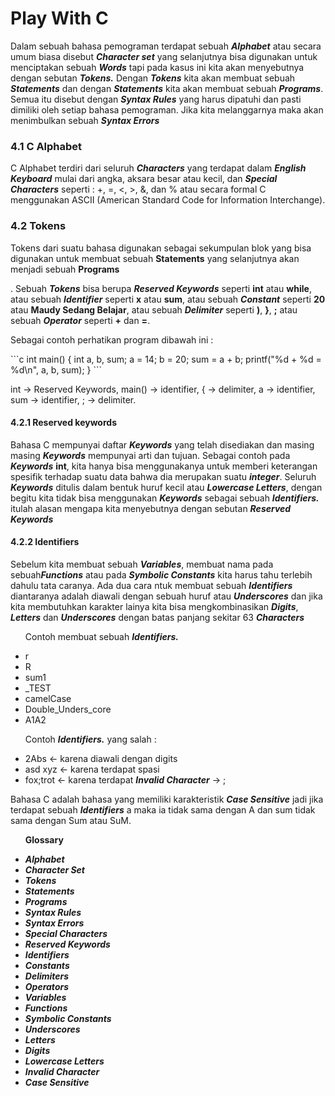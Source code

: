 # Play With C

<p>Dalam sebuah bahasa pemograman terdapat sebuah <b><i>Alphabet</i></b> atau secara umum biasa disebut <b><i>Character set</i></b> yang selanjutnya bisa digunakan untuk menciptakan sebuah <b><i>Words</i></b> tapi pada kasus ini kita akan menyebutnya dengan sebutan <b><i>Tokens.</i></b> Dengan <b><i>Tokens</i></b> kita akan membuat sebuah <b><i>Statements</i></b> dan dengan <b><i>Statements</i></b> kita akan membuat sebuah <b><i>Programs</i></b>. Semua itu disebut dengan <b><i>Syntax Rules</i></b> yang harus dipatuhi dan pasti dimiliki oleh setiap bahasa pemograman. Jika kita melanggarnya maka akan menimbulkan sebuah <b><i>Syntax Errors</i></b> </p>

<h3>4.1 C Alphabet</h3>
<p>C Alphabet terdiri dari seluruh <b><i>Characters</i></b> yang terdapat dalam <b><i>English Keyboard</i></b> mulai dari angka, aksara besar atau kecil, dan <b><i>Special Characters</i></b> seperti : +, =, <, >, &, dan % atau secara formal C menggunakan ASCII (American Standard Code for Information Interchange).</p>

<h3>4.2 Tokens</h3>
<p>Tokens dari suatu bahasa digunakan sebagai sekumpulan blok yang bisa digunakan untuk membuat sebuah <b>Statements</b> yang selanjutnya akan menjadi sebuah <b>Programs</b></p>. Sebuah <b><i>Tokens</i></b> bisa berupa <b><i>Reserved Keywords</i></b> seperti <b>int</b> atau <b>while</b>, atau sebuah <b><i>Identifier</i></b> seperti <b>x</b> atau <b>sum</b>, atau sebuah <b><i>Constant</i></b> seperti <b>20</b> atau <b>Maudy Sedang Belajar</b>, atau sebuah <b><i>Delimiter</i></b> seperti <b>)</b>, <b>}</b>, <b>;</b> atau sebuah <b><i>Operator</i></b> seperti <b>+</b> dan <b>=</b>.</p> 

<p>Sebagai contoh perhatikan program dibawah ini : </p>
```c
int main() {
int a, b, sum;
a = 14;
b = 20;
sum = a + b;
printf("%d + %d = %d\n", a, b, sum);
}
```

<p>int -> Reserved Keywords, main() -> identifier, { -> delimiter, a -> identifier, sum -> identifier, ; -> delimiter.</p>

<h4>4.2.1 Reserved keywords</h4>
<p>Bahasa C mempunyai daftar <b><i>Keywords</i></b> yang telah disediakan dan masing masing <b><i>Keywords</i></b> mempunyai arti dan tujuan. Sebagai contoh pada <b><i>Keywords</i></b> <b>int</b>, kita hanya bisa menggunakanya untuk memberi keterangan spesifik terhadap suatu data bahwa dia merupakan suatu <b><i>integer</i></b>. Seluruh <b><i>Keywords</i></b> ditulis dalam bentuk huruf kecil atau <b><i>Lowercase Letters</i></b>, dengan begitu kita tidak bisa menggunakan <b><i>Keywords</i></b> sebagai sebuah <b><i>Identifiers.</i></b> itulah alasan mengapa kita menyebutnya dengan sebutan <b><i>Reserved Keywords</i></b></p>

<h4>4.2.2 Identifiers</h4>
<p>Sebelum kita membuat sebuah <b><i>Variables</i></b>, membuat nama pada sebuah<b><i>Functions</i></b> atau pada <b><i>Symbolic Constants</i></b> kita harus tahu terlebih dahulu tata caranya. Ada dua cara ntuk membuat sebuah <b><i>Identifiers</i></b> diantaranya adalah diawali dengan sebuah huruf atau <b><i>Underscores</i></b> dan jika kita membutuhkan karakter lainya kita bisa mengkombinasikan <b><i>Digits</i></b>, <b><i>Letters</i></b> dan <b><i>Underscores</i></b> dengan batas panjang sekitar 63 <b><i>Characters</i></b></p>

<ul>
<p>Contoh membuat sebuah <b><i>Identifiers.</i></b></p>
<li>r</li>
<li>R</li>
<li>sum1</li>
<li>_TEST</li>
<li>camelCase</li>
<li>Double_Unders_core</li>
<li>A1A2</li>
</ul>

<ul>
<p>Contoh <b><i>Identifiers.</i></b> yang salah :</p>
<li>2Abs <- karena diawali dengan digits</li>
<li>asd xyz <- karena terdapat spasi</li>
<li>fox;trot <- karena terdapat <b><i>Invalid Character</i></b> -> ;</li>
</ul>

<p>Bahasa C adalah bahasa yang memiliki karakteristik <b><i>Case Sensitive</i></b> jadi jika terdapat sebuah <b><i>Identifiers</i></b> a maka ia tidak sama dengan A dan sum tidak sama dengan Sum atau SuM. </p>

<ul>
<p><b>Glossary</b></p>
<li><b><i>Alphabet</i><b></li>
<li><b><i>Character Set</i><b></li>
<li><b><i>Tokens</i><b></li>
<li><b><i>Statements</i><b></li>
<li><b><i>Programs</i><b></li>
<li><b><i>Syntax Rules</i><b></li>
<li><b><i>Syntax Errors</i><b></li>
<li><b><i>Special Characters</i><b></li>
<li><b><i>Reserved Keywords</i><b></li>
<li><b><i>Identifiers</i><b></li>
<li><b><i>Constants</i><b></li>
<li><b><i>Delimiters</i><b></li>
<li><b><i>Operators</i><b></li>
<li><b><i>Variables</i><b></li>
<li><b><i>Functions</i><b></li>
<li><b><i>Symbolic Constants</i><b></li>
<li><b><i>Underscores</i><b></li>
<li><b><i>Letters</i><b></li>
<li><b><i>Digits</i><b></li>
<li><b><i>Lowercase Letters</i><b></li>
<li><b><i>Invalid Character</i></b></li>
<li><b><i>Case Sensitive</i></b></li>
</ul>
